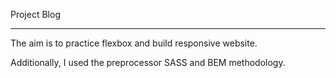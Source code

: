 Project Blog



----------------


The aim is to practice flexbox and build responsive website.


Additionally, I used the preprocessor SASS and BEM methodology.